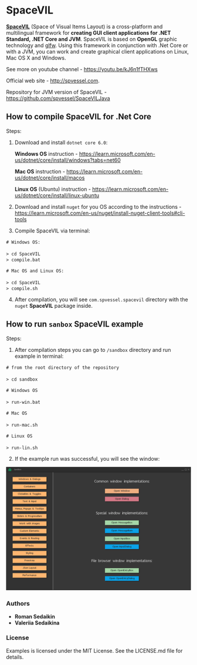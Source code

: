 # SpaceVIL
**[SpaceVIL](http://spvessel.com/index.html)** (Space of Visual Items Layout) is a cross-platform and multilingual framework for **creating GUI client applications for .NET Standard, .NET Core and JVM**. SpaceVIL is based on **OpenGL** graphic technology and [glfw](https://www.glfw.org). Using this framework in conjunction with .Net Core or with a JVM, you can work and create graphical client applications on Linux, Mac OS X and Windows.

See more on youtube channel - https://youtu.be/kJ6n1fTHXws

Official web site - http://spvessel.com.

Repository for JVM version of SpaceVIL - https://github.com/spvessel/SpaceVILJava

## How to compile SpaceVIL for .Net Core

Steps:

1. Download and install `dotnet core 6.0`:

    **Windows OS** instruction - https://learn.microsoft.com/en-us/dotnet/core/install/windows?tabs=net60

    **Mac OS** instruction - https://learn.microsoft.com/en-us/dotnet/core/install/macos

    **Linux OS** (Ubuntu) instruction - https://learn.microsoft.com/en-us/dotnet/core/install/linux-ubuntu

2. Download and install `nuget` for you OS according to the instructions - https://learn.microsoft.com/en-us/nuget/install-nuget-client-tools#cli-tools

3. Compile SpaceVIL via terminal:

```
# Windows OS:

> cd SpaceVIL
> compile.bat
```

```
# Mac OS and Linux OS:

> cd SpaceVIL
> compile.sh
```

4. After compilation, you will see `com.spvessel.spacevil` directory with the `nuget` **SpaceVIL** package inside.


## How to run `sanbox` SpaceVIL example

Steps:

1. After compilation steps you can go to `/sandbox` directory and run example in terminal:

```
# from the root directory of the repository

> cd sandbox
```

```
# Windows OS

> run-win.bat
```

```
# Mac OS

> run-mac.sh
```

```
# Linux OS

> run-lin.sh
```

2. If the example run was successful, you will see the window:

<img src="images/sandbox.png" alt="sandbox" width="600"/>


### Authors
* **Roman Sedaikin**
* **Valeriia Sedaikina**


### License

Examples is licensed under the MIT License. See the LICENSE.md file for details.
